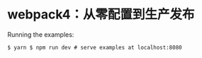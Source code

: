 # webpack4：从零配置到生产发布

Running the examples:

`$ yarn
$ npm run dev # serve examples at localhost:8080`
